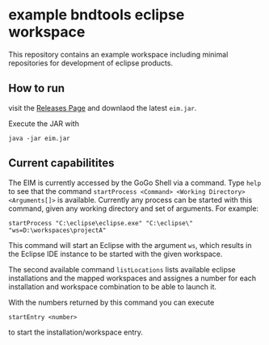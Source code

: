 # example bndtools eclipse workspace
This repository contains an example workspace including minimal repositories for development of eclipse products.

## How to run

visit the [Releases Page](https://github.com/A7exSchin/EclipseInstallationManager/releases) and downlaod the latest `eim.jar`.

Execute the JAR with

```
java -jar eim.jar
```

## Current capabilitites

The EIM is currently accessed by the GoGo Shell via a command. Type `help` to see that the command `startProcess <Command> <Working Directory> <Arguments[]>` is available.
Currently any process can be started with this command, given any working directory and set of arguments.
For example:

```
startProcess "C:\eclipse\eclipse.exe" "C:\eclipse\" "ws=D:\workspaces\projectA"
```

This command will start an Eclipse with the argument `ws`, which results in the Eclipse IDE instance to be started with the given workspace.

The second available command `listLocations` lists available eclipse installations and the mapped workspaces and assignes a number for each installation and workspace combination to be able to launch it. 

With the numbers returned by this command you can execute
```
startEntry <number>
```
to start the installation/workspace entry.